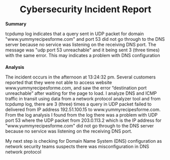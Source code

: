 <center><h1>Cybersecurity Incident Report</h1></center>
<div style="margin-top: 20px;">
  <div><b>Summary</b></div>
  <div>
    <p>tcpdump log indicates that a query sent in UDP packet for domain "www.yummyrecipesforme.com" and port 53 did not go through to the DNS server because no service was listening on the receiving DNS port. The message was "udp port 53 unreachable" and it being sent 3 (three times) with the same error. This may indicates a problem with DNS configuration </p>
  </div>
</div>

<div style="margin-top: 20px;">
  <div><b>Analysis</b></div>
  <div>
    <p>The incident occurs in the afternoon at 13:24:32 pm. Several customers reported that they were not able to access website www.yummyrecipesforme.com, and saw the error “destination port unreachable” after waiting for the page to load. I analyze DNS and ICMP traffic in transit using data from a network protocol analyzer tool and from tcpdump log, there are 3 (three) times a query in UDP packet failed to delivered from IP address 192.51.100.15 to www.yummyrecipesforme.com. From the log analysis I found from the log there was a problem with UDP port 53  where the UDP packet from 203.0.113.2 which is the IP address for "www.yummyrecipesforme.com" did not go through to the DNS server because no service was listening on the receiving DNS port.</p>
    <p>My next step is checking for Domain Name System (DNS) configuration as network security teams suspects there was misconfiguration in DNS network protocol </p>
  </div>
</div>
